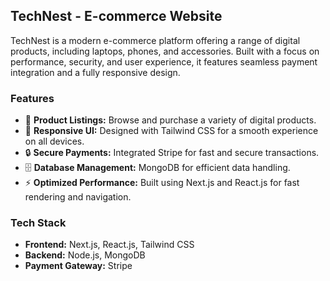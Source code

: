 ## TechNest - E-commerce Website  

TechNest is a modern e-commerce platform offering a range of digital products, including laptops, phones, and accessories. Built with a focus on performance, security, and user experience, it features seamless payment integration and a fully responsive design.  

### Features  
- 🛒 **Product Listings:** Browse and purchase a variety of digital products.  
- 🎨 **Responsive UI:** Designed with Tailwind CSS for a smooth experience on all devices.  
- 🔒 **Secure Payments:** Integrated Stripe for fast and secure transactions.  
- 🗄️ **Database Management:** MongoDB for efficient data handling.  
- ⚡ **Optimized Performance:** Built using Next.js and React.js for fast rendering and navigation.  

### Tech Stack  
- **Frontend:** Next.js, React.js, Tailwind CSS  
- **Backend:** Node.js, MongoDB  
- **Payment Gateway:** Stripe  
